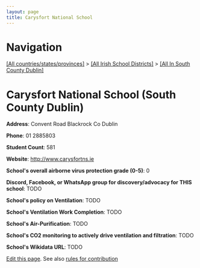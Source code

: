 ```yaml
---
layout: page
title: Carysfort National School
---
```

# Navigation

[[All countries/states/provinces]](../../..) > [[All Irish School Districts]](../..) > [[All In South County Dublin]](..)

# Carysfort National School (South County Dublin)

**Address**: Convent Road Blackrock Co Dublin

**Phone**: 01 2885803

**Student Count**: 581

**Website**: <http://www.carysfortns.ie>

**School's overall airborne virus protection grade (0-5)**: 0

**Discord, Facebook, or WhatsApp group for discovery/advocacy for THIS school**: TODO

**School's policy on Ventilation**: TODO

**School's Ventilation Work Completion**: TODO

**School's Air-Purification**: TODO

**School's CO2 monitoring to actively drive ventilation and filtration**: TODO

**School's Wikidata URL**: TODO


[Edit this page](https://github.com/ventilate-schools/Ireland/edit/main/./Dublin_South_County_Dublin/Carysfort_National_School.md). See also [rules for contribution](../../../contribution-rules/)